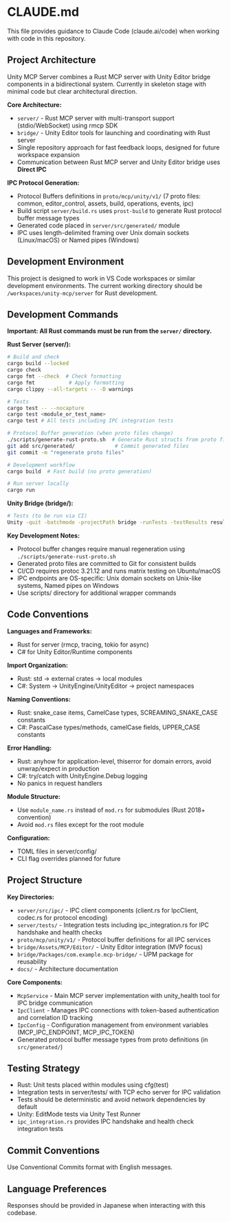 # CLAUDE.md

This file provides guidance to Claude Code (claude.ai/code) when working with code in this repository.

## Project Architecture

Unity MCP Server combines a Rust MCP server with Unity Editor bridge components in a bidirectional system. Currently in skeleton stage with minimal code but clear architectural direction.

**Core Architecture:**
- `server/` - Rust MCP server with multi-transport support (stdio/WebSocket) using rmcp SDK
- `bridge/` - Unity Editor tools for launching and coordinating with Rust server  
- Single repository approach for fast feedback loops, designed for future workspace expansion
- Communication between Rust MCP server and Unity Editor bridge uses **Direct IPC**

**IPC Protocol Generation:**
- Protocol Buffers definitions in `proto/mcp/unity/v1/` (7 proto files: common, editor_control, assets, build, operations, events, ipc)
- Build script `server/build.rs` uses `prost-build` to generate Rust protocol buffer message types
- Generated code placed in `server/src/generated/` module
- IPC uses length-delimited framing over Unix domain sockets (Linux/macOS) or Named pipes (Windows)

## Development Environment

This project is designed to work in VS Code workspaces or similar development environments. The current working directory should be `/workspaces/unity-mcp/server` for Rust development.

## Development Commands

**Important: All Rust commands must be run from the `server/` directory.**

**Rust Server (server/):**
```bash
# Build and check
cargo build --locked
cargo check
cargo fmt --check  # Check formatting
cargo fmt           # Apply formatting
cargo clippy --all-targets -- -D warnings

# Tests
cargo test -- --nocapture
cargo test <module_or_test_name>
cargo test # All tests including IPC integration tests

# Protocol Buffer generation (when proto files change)
./scripts/generate-rust-proto.sh  # Generate Rust structs from proto files
git add src/generated/             # Commit generated files
git commit -m "regenerate proto files"

# Development workflow
cargo build  # Fast build (no proto generation)

# Run server locally
cargo run
```

**Unity Bridge (bridge/):**
```bash
# Tests (to be run via CI)
Unity -quit -batchmode -projectPath bridge -runTests -testResults results.xml -testPlatform EditMode
```

**Key Development Notes:**
- Protocol buffer changes require manual regeneration using `./scripts/generate-rust-proto.sh`
- Generated proto files are committed to Git for consistent builds
- CI/CD requires protoc 3.21.12 and runs matrix testing on Ubuntu/macOS
- IPC endpoints are OS-specific: Unix domain sockets on Unix-like systems, Named pipes on Windows
- Use scripts/ directory for additional wrapper commands

## Code Conventions

**Languages and Frameworks:**
- Rust for server (rmcp, tracing, tokio for async)
- C# for Unity Editor/Runtime components

**Import Organization:**
- Rust: std → external crates → local modules
- C#: System → UnityEngine/UnityEditor → project namespaces

**Naming Conventions:**
- Rust: snake_case items, CamelCase types, SCREAMING_SNAKE_CASE constants
- C#: PascalCase types/methods, camelCase fields, UPPER_CASE constants

**Error Handling:**
- Rust: anyhow for application-level, thiserror for domain errors, avoid unwrap/expect in production
- C#: try/catch with UnityEngine.Debug logging
- No panics in request handlers

**Module Structure:**
- Use `module_name.rs` instead of `mod.rs` for submodules (Rust 2018+ convention)
- Avoid `mod.rs` files except for the root module

**Configuration:**
- TOML files in server/config/
- CLI flag overrides planned for future

## Project Structure

**Key Directories:**
- `server/src/ipc/` - IPC client components (client.rs for IpcClient, codec.rs for protocol encoding)
- `server/tests/` - Integration tests including ipc_integration.rs for IPC handshake and health checks
- `proto/mcp/unity/v1/` - Protocol buffer definitions for all IPC services
- `bridge/Assets/MCP/Editor/` - Unity Editor integration (MVP focus)
- `bridge/Packages/com.example.mcp-bridge/` - UPM package for reusability
- `docs/` - Architecture documentation

**Core Components:**
- `McpService` - Main MCP server implementation with unity_health tool for IPC bridge communication
- `IpcClient` - Manages IPC connections with token-based authentication and correlation ID tracking
- `IpcConfig` - Configuration management from environment variables (MCP_IPC_ENDPOINT, MCP_IPC_TOKEN)
- Generated protocol buffer message types from proto definitions (in `src/generated/`)

## Testing Strategy

- Rust: Unit tests placed within modules using cfg(test)
- Integration tests in server/tests/ with TCP echo server for IPC validation
- Tests should be deterministic and avoid network dependencies by default
- Unity: EditMode tests via Unity Test Runner
- `ipc_integration.rs` provides IPC handshake and health check integration tests

## Commit Conventions

Use Conventional Commits format with English messages.

## Language Preferences

Responses should be provided in Japanese when interacting with this codebase.
